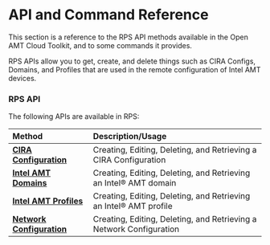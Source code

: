 # API and Command Reference

This section is a reference to the RPS API methods available in the Open AMT Cloud Toolkit, and to some commands it provides.

RPS APIs allow you to get, create, and delete things such as CIRA Configs, Domains, and Profiles that are used in the remote configuration of Intel AMT devices.

### RPS API

The following APIs are available in RPS: 

| Method       |  Description/Usage |
   | :----------- | :------------------------ |   
   | **[CIRA Configuration](./RPSmethods/ciraconfig.md)** | Creating, Editing, Deleting, and Retrieving a CIRA Configuration |
   | **[Intel AMT Domains](./RPSmethods/domains.md)** | Creating, Editing, Deleting, and Retrieving an Intel&reg; AMT domain |
   | **[Intel AMT Profiles](./RPSmethods/profiles.md)** | Creating, Editing, Deleting, and Retrieving an Intel&reg; AMT profile |
   | **[Network Configuration](./RPSmethods/networkconfig.md)** | Creating, Editing, Deleting, and Retrieving a Network Configuration |



